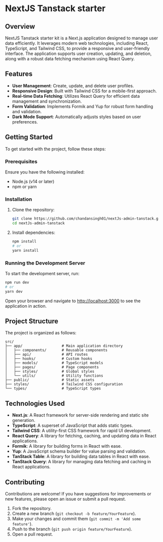 # NextJS Tanstack starter

## Overview

NextJS Tanstack starter kit is a Next.js application designed to manage user data efficiently. It leverages modern web technologies, including React, TypeScript, and Tailwind CSS, to provide a responsive and user-friendly interface. The application supports user creation, updating, and deletion, along with a robust data fetching mechanism using React Query.

## Features

- **User Management**: Create, update, and delete user profiles.
- **Responsive Design**: Built with Tailwind CSS for a mobile-first approach.
- **Real-time Data Fetching**: Utilizes React Query for efficient data management and synchronization.
- **Form Validation**: Implements Formik and Yup for robust form handling and validation.
- **Dark Mode Support**: Automatically adjusts styles based on user preferences.

## Getting Started

To get started with the project, follow these steps:

### Prerequisites

Ensure you have the following installed:

- Node.js (v14 or later)
- npm or yarn

### Installation

1. Clone the repository:

   ```bash
   git clone https://github.com/chandansingh01/nextJs-admin-tanstack.git
   cd nextJs-admin-tanstack
   ```

2. Install dependencies:

   ```bash
   npm install
   # or
   yarn install
   ```

### Running the Development Server

To start the development server, run:

```bash
npm run dev
# or
yarn dev
```

Open your browser and navigate to [http://localhost:3000](http://localhost:3000) to see the application in action.

## Project Structure

The project is organized as follows:

```
src/
├── app/                  # Main application directory
│   ├── components/       # Reusable components
│   ├── api/              # API routes
│   ├── hooks/            # Custom hooks
│   ├── models/           # TypeScript models
│   ├── pages/            # Page components
│   ├── styles/           # Global styles
│   └── utils/            # Utility functions
├── public/               # Static assets
├── styles/               # Tailwind CSS configuration
└── types/                # TypeScript types
```

## Technologies Used

- **Next.js**: A React framework for server-side rendering and static site generation.
- **TypeScript**: A superset of JavaScript that adds static types.
- **Tailwind CSS**: A utility-first CSS framework for rapid UI development.
- **React Query**: A library for fetching, caching, and updating data in React applications.
- **Formik**: A library for building forms in React with ease.
- **Yup**: A JavaScript schema builder for value parsing and validation.
- **TanStack Table**: A library for building data tables in React with ease.
- **TanStack Query**: A library for managing data fetching and caching in React applications.


## Contributing

Contributions are welcome! If you have suggestions for improvements or new features, please open an issue or submit a pull request.

1. Fork the repository.
2. Create a new branch (`git checkout -b feature/YourFeature`).
3. Make your changes and commit them (`git commit -m 'Add some feature'`).
4. Push to the branch (`git push origin feature/YourFeature`).
5. Open a pull request.


